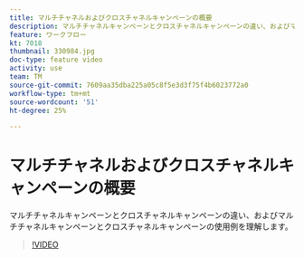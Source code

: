 ```yaml
---
title: マルチチャネルおよびクロスチャネルキャンペーンの概要
description: マルチチャネルキャンペーンとクロスチャネルキャンペーンの違い、およびマルチチャネルキャンペーンとクロスチャネルキャンペーンの使用例を理解します。
feature: ワークフロー
kt: 7018
thumbnail: 330984.jpg
doc-type: feature video
activity: use
team: TM
source-git-commit: 7609aa35dba225a05c8f5e3d3f75f4b6023772a0
workflow-type: tm+mt
source-wordcount: '51'
ht-degree: 25%

---
```



# マルチチャネルおよびクロスチャネルキャンペーンの概要

マルチチャネルキャンペーンとクロスチャネルキャンペーンの違い、およびマルチチャネルキャンペーンとクロスチャネルキャンペーンの使用例を理解します。

>[!VIDEO](https://video.tv.adobe.com/v/330984?quality=12)
